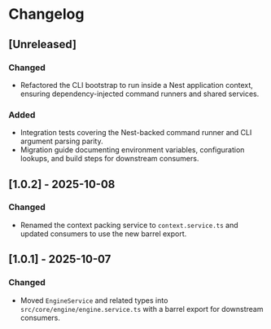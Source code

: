 # Changelog

## [Unreleased]

### Changed
- Refactored the CLI bootstrap to run inside a Nest application context, ensuring dependency-injected command runners and shared services.

### Added
- Integration tests covering the Nest-backed command runner and CLI argument parsing parity.
- Migration guide documenting environment variables, configuration lookups, and build steps for downstream consumers.

## [1.0.2] - 2025-10-08

### Changed
- Renamed the context packing service to `context.service.ts` and updated consumers to use the new barrel export.

## [1.0.1] - 2025-10-07

### Changed
- Moved `EngineService` and related types into `src/core/engine/engine.service.ts` with a barrel export for downstream consumers.
